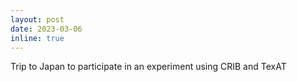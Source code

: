 ```yaml
---
layout: post
date: 2023-03-06
inline: true
---
```


Trip to Japan to participate in an experiment using CRIB and TexAT
